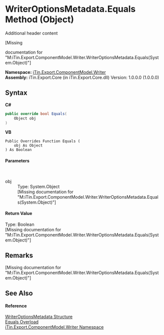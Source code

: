 # WriterOptionsMetadata.Equals Method (Object)
Additional header content 

\[Missing <summary> documentation for "M:iTin.Export.ComponentModel.Writer.WriterOptionsMetadata.Equals(System.Object)"\]

**Namespace:**&nbsp;<a href="37973b78-6b66-1218-9d7d-14680ab2aeda">iTin.Export.ComponentModel.Writer</a><br />**Assembly:**&nbsp;iTin.Export.Core (in iTin.Export.Core.dll) Version: 1.0.0.0 (1.0.0.0)

## Syntax

**C#**<br />
``` C#
public override bool Equals(
	Object obj
)
```

**VB**<br />
``` VB
Public Overrides Function Equals ( 
	obj As Object
) As Boolean
```


#### Parameters
&nbsp;<dl><dt>obj</dt><dd>Type: System.Object<br />\[Missing <param name="obj"/> documentation for "M:iTin.Export.ComponentModel.Writer.WriterOptionsMetadata.Equals(System.Object)"\]</dd></dl>

#### Return Value
Type: Boolean<br />\[Missing <returns> documentation for "M:iTin.Export.ComponentModel.Writer.WriterOptionsMetadata.Equals(System.Object)"\]

## Remarks
\[Missing <remarks> documentation for "M:iTin.Export.ComponentModel.Writer.WriterOptionsMetadata.Equals(System.Object)"\]

## See Also


#### Reference
<a href="b24b9473-149a-afa2-64da-5ce5062b5695">WriterOptionsMetadata Structure</a><br /><a href="88e00ba4-ac15-6d1f-e009-674863e45462">Equals Overload</a><br /><a href="37973b78-6b66-1218-9d7d-14680ab2aeda">iTin.Export.ComponentModel.Writer Namespace</a><br />